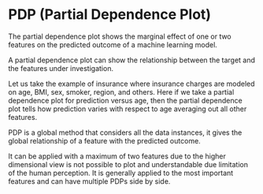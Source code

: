 # PDP \(Partial Dependence Plot\)

The partial dependence plot shows the marginal effect of one or two features on the predicted outcome of a machine learning model. 

‌A partial dependence plot can show the relationship between the target and the features under investigation. 

‌Let us take the example of insurance where insurance charges are modeled on age, BMI, sex, smoker, region, and others. Here if we take a partial dependence plot for prediction versus age, then the partial dependence plot tells how prediction varies with respect to age averaging out all other features. 

‌PDP is a global method that considers all the data instances, it gives the global relationship of a feature with the predicted outcome. 

‌It can be applied with a maximum of two features due to the higher dimensional view is not possible to plot and understandable due limitation of the human perception. It is generally applied to the most important features and can have multiple PDPs side by side. 

